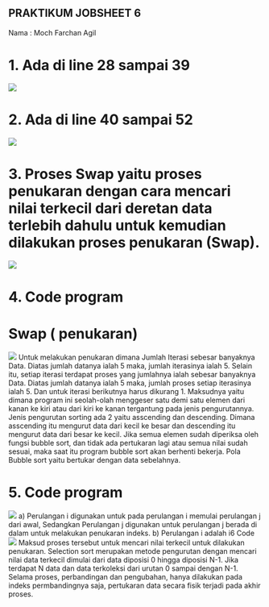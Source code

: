 ## PRAKTIKUM JOBSHEET 6
Nama : Moch Farchan Agil

# 1.	Ada di line 28 sampai 39 
<img src='1.png'>

# 2. 	Ada di line 40 sampai 52 
<img src='2.png'>

# 3.	Proses Swap yaitu proses penukaran dengan cara mencari nilai terkecil dari deretan data terlebih dahulu untuk kemudian dilakukan proses penukaran (Swap). 
<img src='3.png'>

# 4.	Code program  
# Swap ( penukaran) 
<img src='4.png'>
  Untuk melakukan penukaran dimana  Jumlah Iterasi sebesar banyaknya Data. Diatas jumlah datanya ialah 5 maka, jumlah iterasinya ialah 5. Selain itu, setiap iterasi terdapat proses yang jumlahnya ialah sebesar banyaknya Data. Diatas jumlah datanya ialah 5 maka, jumlah proses setiap iterasinya ialah 5. Dan untuk iterasi berikutnya harus dikurang 1. 
Maksudnya yaitu dimana program ini seolah-olah menggeser satu demi satu elemen dari kanan ke kiri atau dari kiri ke kanan tergantung pada jenis pengurutannya. Jenis pengurutan sorting ada 2 yaitu asscending dan descending. Dimana asscending itu mengurut data dari kecil ke besar dan descending itu mengurut data dari besar ke kecil. Jika semua elemen sudah diperiksa oleh fungsi bubble sort, dan tidak ada pertukaran lagi atau semua nilai sudah sesuai, maka saat itu program bubble sort akan berhenti bekerja. Pola Bubble sort yaitu bertukar dengan data sebelahnya. 
 

 # 5.	Code program  
 <img src='5.png'>
 a)	Perulangan  i digunakan untuk pada perulangan i memulai perulangan j dari awal, Sedangkan Perulangan j digunakan untuk perulangan j berada di dalam untuk melakukan penukaran indeks. 
b)	Perulangan i adalah i<listMhs.lenth-1 memenuhi 2 proses perulangan namun dari index 0 
c)	Perulangan j adalah j<listMhs.lenth-i untuk memenuhi 2 proses perulangan namun mulai dari index 1 
d)	Perulangan i akan berlangsung sebanyak 49 kali. Banyak tahap bubbleSort ada  1225 


# 6 Code 
 <img src='6.png'>
  Maksud proses tersebut untuk mencari nilai terkecil untuk dilakukan penukaran. 
Selection sort merupakan metode pengurutan dengan mencari nilai data terkecil dimulai dari data diposisi 0 hingga diposisi N-1. Jika terdapat N data dan data terkoleksi dari urutan 0 sampai dengan N-1. Selama proses, perbandingan dan pengubahan, hanya dilakukan pada indeks permbandingnya saja, pertukaran data secara fisik terjadi pada akhir proses. 


